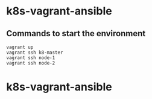 # k8s-vagrant-ansible

## Commands to start the environment

```
vagrant up
vagrant ssh k8-master
vagrant ssh node-1
vagrant ssh node-2
```
# k8s-vagrant-ansible
